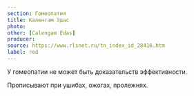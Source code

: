 ```yaml
---
section: Гомеопатия
title: Каленгам Эдас
photo:
other: [Calengam Edas]
producer:
source: https://www.rlsnet.ru/tn_index_id_28416.htm
label: red
---
```


У гомеопатии не может быть доказательств эффективности.

Прописывают при ушибах, ожогах, пролежнях.
